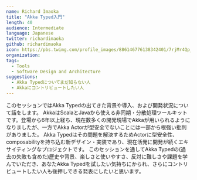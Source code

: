 ```yaml
---
name: Richard Imaoka
title: "Akka Typed入門"
length: 40
audience: Intermediate
language: Japanese
twitter: richardimaoka
github: richardimaoka
icon: https://pbs.twimg.com/profile_images/886146776138342401/7rjMr4Qp_400x400.jpg
organization: 
tags:
  - Tools
  - Software Design and Architecture
suggestions:
  - Akka Typedについてまだ知らない人 
  - Akkaにコントリビュートしたい人
---
```

このセッションではAkka Typedの出てきた背景や導入、および開発状況について話をします。
AkkaはScalaとJavaから使える非同期・分散処理ツールキットです。登場から6年以上経ち、現在数多くの開発現場でAkkaが用いられるようになりましたが、一方でAkka Actorが型安全でないことには一部から根強い批判がありました。
Akka Typedはその問題を解決するためActorに型安全性、composabilityを持ち込む新デザイン・実装であり、現在活発に開発が続くエキサイティングなプロジェクトです。
このセッションを通してAkka Typedの(過去の失敗も含めた)歴史や背景、楽しさと使いやすさ、反対に難しさや課題を学んでいただき、あなたAkka Typedを試したい気持ちにかられ、さらにコントリビュートしたい人も後押しできる発表にしたいと思います。
